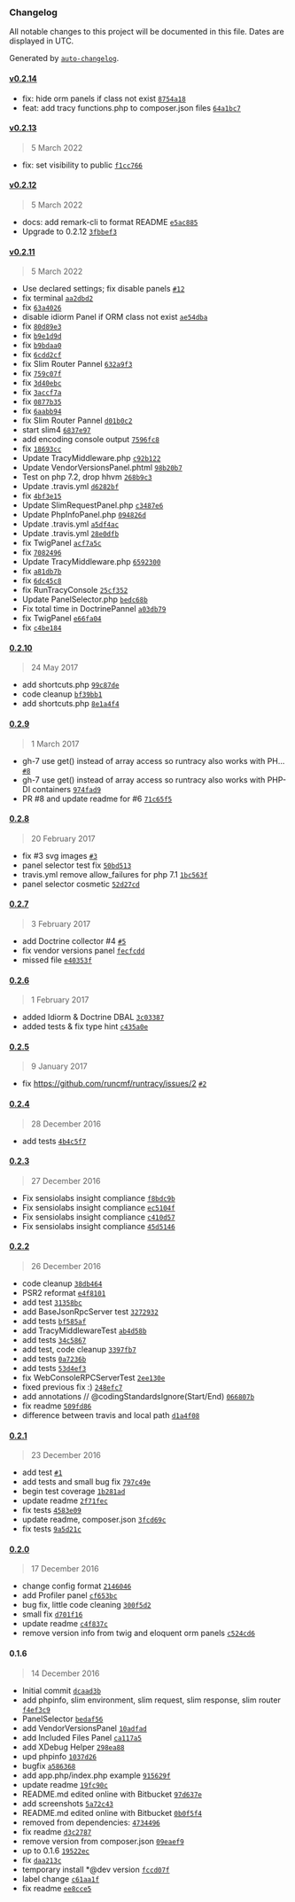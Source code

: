 ### Changelog

All notable changes to this project will be documented in this file. Dates are displayed in UTC.

Generated by [`auto-changelog`](https://github.com/CookPete/auto-changelog).

#### [v0.2.14](https://github.com/darkalchemy/runtracy/compare/v0.2.13...v0.2.14)

- fix: hide orm panels if class not exist [`8754a18`](https://github.com/darkalchemy/runtracy/commit/8754a18136b5da76ccace04407d41c91d4dab715)
- feat: add tracy functions.php to composer.json files [`64a1bc7`](https://github.com/darkalchemy/runtracy/commit/64a1bc7eaf8dcf3ed18c2a7b3bbc66d04047ca53)

#### [v0.2.13](https://github.com/darkalchemy/runtracy/compare/v0.2.12...v0.2.13)

> 5 March 2022

- fix: set visibility to public [`f1cc766`](https://github.com/darkalchemy/runtracy/commit/f1cc766538df3ba08c685544a40bc4014d842738)

#### [v0.2.12](https://github.com/darkalchemy/runtracy/compare/v0.2.11...v0.2.12)

> 5 March 2022

- docs: add remark-cli to format README [`e5ac885`](https://github.com/darkalchemy/runtracy/commit/e5ac885be91da241c2d0d20937a15a8b89f918df)
- Upgrade to 0.2.12 [`3fbbef3`](https://github.com/darkalchemy/runtracy/commit/3fbbef321e2a8304ca98bd66edeeaad350541f98)

#### [v0.2.11](https://github.com/darkalchemy/runtracy/compare/0.2.10...v0.2.11)

> 5 March 2022

- Use declared settings; fix disable panels [`#12`](https://github.com/runcmf/runtracy/issues/12)
- fix terminal [`aa2dbd2`](https://github.com/darkalchemy/runtracy/commit/aa2dbd2b9c49dc045de0c730f3764ec612a2b70a)
- fix [`63a4026`](https://github.com/darkalchemy/runtracy/commit/63a40262fbc9bec0197a17277bc221bcc4a0a135)
- disable idiorm Panel if ORM class not exist [`ae54dba`](https://github.com/darkalchemy/runtracy/commit/ae54dba9472f0fb0b8b81ed2e8c0fc27141ef193)
- fix [`80d89e3`](https://github.com/darkalchemy/runtracy/commit/80d89e3095e005aac3fa82932d5e7620dd4282ba)
- fix [`b9e1d9d`](https://github.com/darkalchemy/runtracy/commit/b9e1d9d5964ad9259a8bd8c36ccdcb1f4dd5b0f3)
- fix [`b9bdaa0`](https://github.com/darkalchemy/runtracy/commit/b9bdaa088d28a28a24cbb7e66a62adbb9dbeff1c)
- fix [`6cdd2cf`](https://github.com/darkalchemy/runtracy/commit/6cdd2cfe0039cd296fbddea23cc0793c79a11287)
- fix Slim Router Pannel [`632a9f3`](https://github.com/darkalchemy/runtracy/commit/632a9f3c402528c431db7574957469634fb87025)
- fix [`759c07f`](https://github.com/darkalchemy/runtracy/commit/759c07fd206592ecfcb329aef517ea014053d230)
- fix [`3d40ebc`](https://github.com/darkalchemy/runtracy/commit/3d40ebcc6ce735a5fdb18f0a1232f50db2456ae5)
- fix [`3accf7a`](https://github.com/darkalchemy/runtracy/commit/3accf7ac9f069fa33ab63c2ae50a24b44736ee9d)
- fix [`0877b35`](https://github.com/darkalchemy/runtracy/commit/0877b358032357a93c842a8995237004915dc304)
- fix [`6aabb94`](https://github.com/darkalchemy/runtracy/commit/6aabb947b81f5a621fca78ffb09e3cf567da7979)
- fix Slim Router Pannel [`d01b0c2`](https://github.com/darkalchemy/runtracy/commit/d01b0c2924efdd53f8d4a8fc5d859be8c331cde7)
- start slim4 [`6837e97`](https://github.com/darkalchemy/runtracy/commit/6837e9783396d44fadbab3dda1df05b005b7632f)
- add encoding console output [`7596fc8`](https://github.com/darkalchemy/runtracy/commit/7596fc86f2190b8c8f8ab0ad2aab4481403cd07d)
- fix [`18693cc`](https://github.com/darkalchemy/runtracy/commit/18693cc3842939f66f7dc84acff17e88e57b2859)
- Update TracyMiddleware.php [`c92b122`](https://github.com/darkalchemy/runtracy/commit/c92b1225102dd296d3c8db016dbeb3859a755369)
- Update VendorVersionsPanel.phtml [`98b20b7`](https://github.com/darkalchemy/runtracy/commit/98b20b7a6647caf540ab136a3fa0eac45dc1288a)
- Test on php 7.2, drop hhvm [`268b9c3`](https://github.com/darkalchemy/runtracy/commit/268b9c3d984882c7ae2f00110a6a59170886b0cf)
- Update .travis.yml [`d6282bf`](https://github.com/darkalchemy/runtracy/commit/d6282bf009df81ded8767104fd4295cf5eb1c66d)
- fix [`4bf3e15`](https://github.com/darkalchemy/runtracy/commit/4bf3e15202739b101bf38e922765276a219f0edf)
- Update SlimRequestPanel.php [`c3487e6`](https://github.com/darkalchemy/runtracy/commit/c3487e6c0c976e2bd3c44f66362d20dd22cbde6d)
- Update PhpInfoPanel.php [`094826d`](https://github.com/darkalchemy/runtracy/commit/094826dcdec6fd7bf320456299e0699926bae1d4)
- Update .travis.yml [`a5df4ac`](https://github.com/darkalchemy/runtracy/commit/a5df4acbfca8ba29f11151bd784dbaed2c344e47)
- Update .travis.yml [`28e0dfb`](https://github.com/darkalchemy/runtracy/commit/28e0dfb2173da02b2aee50447df84408fef96399)
- fix TwigPanel [`acf7a5c`](https://github.com/darkalchemy/runtracy/commit/acf7a5c2313f0219f9e334a96b0a3864375ce776)
- fix [`7082496`](https://github.com/darkalchemy/runtracy/commit/7082496467e7029e5f1af35c7691850ee9c83e76)
- Update TracyMiddleware.php [`6592300`](https://github.com/darkalchemy/runtracy/commit/65923006cb9704d1221b932c28c928884a88ef0c)
- fix [`a81db7b`](https://github.com/darkalchemy/runtracy/commit/a81db7b3edbf8c9009e5db84f978d81b30b3dce8)
- fix [`6dc45c8`](https://github.com/darkalchemy/runtracy/commit/6dc45c82c10605779812e87d0e61ea465512d684)
- fix RunTracyConsole [`25cf352`](https://github.com/darkalchemy/runtracy/commit/25cf352cb4875865ce684956cae932a3e28b4ca5)
- Update PanelSelector.php [`bedc68b`](https://github.com/darkalchemy/runtracy/commit/bedc68b3536ee33ee6306b3e0407dd90c4396f21)
- Fix total time in DoctrinePannel [`a03db79`](https://github.com/darkalchemy/runtracy/commit/a03db79f5cc25872183ae7818fb5242b3b6e98ab)
- fix TwigPanel [`e66fa04`](https://github.com/darkalchemy/runtracy/commit/e66fa043cdaf2bc5b282365f8d48efee85802f8c)
- fix [`c4be184`](https://github.com/darkalchemy/runtracy/commit/c4be18440f8cf65341548fe014d825d1ab2a633d)

#### [0.2.10](https://github.com/darkalchemy/runtracy/compare/0.2.9...0.2.10)

> 24 May 2017

- add shortcuts.php [`99c87de`](https://github.com/darkalchemy/runtracy/commit/99c87de1f0de9bab6ae60efcb37d885ce02e2c29)
- code cleanup [`bf39bb1`](https://github.com/darkalchemy/runtracy/commit/bf39bb1f9dcadfaa4c29873326ede6a3bfe71a99)
- add shortcuts.php [`8e1a4f4`](https://github.com/darkalchemy/runtracy/commit/8e1a4f48c1eae5b011a80a7a6348c35bfed09c0b)

#### [0.2.9](https://github.com/darkalchemy/runtracy/compare/0.2.8...0.2.9)

> 1 March 2017

- gh-7 use get() instead of array access so runtracy also works with PH… [`#8`](https://github.com/darkalchemy/runtracy/pull/8)
- gh-7 use get() instead of array access so runtracy also works with PHP-DI containers [`974fad9`](https://github.com/darkalchemy/runtracy/commit/974fad9ca31db02e2e45cf3f61ccbd95555b9a6b)
- PR #8 and update readme for #6 [`71c65f5`](https://github.com/darkalchemy/runtracy/commit/71c65f5792d76a8cd505b322fc6af1eb170639a8)

#### [0.2.8](https://github.com/darkalchemy/runtracy/compare/0.2.7...0.2.8)

> 20 February 2017

- fix #3 svg images [`#3`](https://github.com/darkalchemy/runtracy/issues/3)
- panel selector test fix [`50bd513`](https://github.com/darkalchemy/runtracy/commit/50bd5130528bb48357c3685f95f9e4acaa8a42dc)
- travis.yml remove allow_failures for php 7.1 [`1bc563f`](https://github.com/darkalchemy/runtracy/commit/1bc563f42093f4cfb1480ba29d55b7b01ba0c5df)
- panel selector cosmetic [`52d27cd`](https://github.com/darkalchemy/runtracy/commit/52d27cde70977ad5f2544e2076d8eebab371308b)

#### [0.2.7](https://github.com/darkalchemy/runtracy/compare/0.2.6...0.2.7)

> 3 February 2017

- add Doctrine collector #4 [`#5`](https://github.com/darkalchemy/runtracy/issues/5)
- fix vendor versions panel [`fecfcdd`](https://github.com/darkalchemy/runtracy/commit/fecfcddf33ef9ee577f2490cc723de807db9734c)
- missed file [`e40353f`](https://github.com/darkalchemy/runtracy/commit/e40353fa676fca041c5fd33b55bc2a1050c0c9d8)

#### [0.2.6](https://github.com/darkalchemy/runtracy/compare/0.2.5...0.2.6)

> 1 February 2017

- added Idiorm & Doctrine DBAL [`3c03387`](https://github.com/darkalchemy/runtracy/commit/3c033870f2659db9ac9831d939798495b6963696)
- added tests & fix type hint [`c435a0e`](https://github.com/darkalchemy/runtracy/commit/c435a0eda80ba65201d6dbf9e2bd81f001053e45)

#### [0.2.5](https://github.com/darkalchemy/runtracy/compare/0.2.4...0.2.5)

> 9 January 2017

- fix https://github.com/runcmf/runtracy/issues/2 [`#2`](https://github.com/runcmf/runtracy/issues/2)

#### [0.2.4](https://github.com/darkalchemy/runtracy/compare/0.2.3...0.2.4)

> 28 December 2016

- add tests [`4b4c5f7`](https://github.com/darkalchemy/runtracy/commit/4b4c5f78dcbe990b997e6e351b451b057f199e48)

#### [0.2.3](https://github.com/darkalchemy/runtracy/compare/0.2.2...0.2.3)

> 27 December 2016

- Fix sensiolabs insight compliance [`f8bdc9b`](https://github.com/darkalchemy/runtracy/commit/f8bdc9be4f0d8a063a9c206d56cb800752053990)
- Fix sensiolabs insight compliance [`ec5104f`](https://github.com/darkalchemy/runtracy/commit/ec5104fe706e64f51172d110b24f03180834c630)
- Fix sensiolabs insight compliance [`c410d57`](https://github.com/darkalchemy/runtracy/commit/c410d5719de5c02f69fca801d863b4bd9a823c5c)
- Fix sensiolabs insight compliance [`45d5146`](https://github.com/darkalchemy/runtracy/commit/45d51462306abdb6d7d7bb6c62e9a5f04586ca2a)

#### [0.2.2](https://github.com/darkalchemy/runtracy/compare/0.2.1...0.2.2)

> 26 December 2016

- code cleanup [`38db464`](https://github.com/darkalchemy/runtracy/commit/38db4647b20127c929e0c99a1ec16d258603c6b1)
- PSR2 reformat [`e4f8101`](https://github.com/darkalchemy/runtracy/commit/e4f810108503381187366a354a3824479f93ff5d)
- add test [`31358bc`](https://github.com/darkalchemy/runtracy/commit/31358bca7ce91607dce33955b3bdcc6bcbde641a)
- add BaseJsonRpcServer test [`3272932`](https://github.com/darkalchemy/runtracy/commit/3272932d094fab56a9834657099b70cbe7703905)
- add tests [`bf585af`](https://github.com/darkalchemy/runtracy/commit/bf585afb0bdb3694b5b37e40512d4de7e54167cf)
- add TracyMiddlewareTest [`ab4d58b`](https://github.com/darkalchemy/runtracy/commit/ab4d58b6b21cde322fde549114a6a94a28e064e1)
- add tests [`34c5867`](https://github.com/darkalchemy/runtracy/commit/34c5867b93e51d35537e877a421e87ac10ae58a5)
- add test, code cleanup [`3397fb7`](https://github.com/darkalchemy/runtracy/commit/3397fb733bec29139ab1537d74483209e4faa20d)
- add tests [`0a7236b`](https://github.com/darkalchemy/runtracy/commit/0a7236b7a04b27bc26e9eb34a176bbd6e93bc0e4)
- add tests [`53d4ef3`](https://github.com/darkalchemy/runtracy/commit/53d4ef393e9aa1b9118caf19c0c26d6ad7635c76)
- fix WebConsoleRPCServerTest [`2ee130e`](https://github.com/darkalchemy/runtracy/commit/2ee130e3d26ef13eac1fd28a73cf78c41677eab3)
- fixed previous fix :) [`248efc7`](https://github.com/darkalchemy/runtracy/commit/248efc7e1e5bbe9964ae4742c2c6c8d79d1338ba)
- add annotations // @codingStandardsIgnore(Start/End) [`066807b`](https://github.com/darkalchemy/runtracy/commit/066807b67923173ccf5586823c6f3b3c55ae5a42)
- fix readme [`509fd86`](https://github.com/darkalchemy/runtracy/commit/509fd866399a0b6e10efeb8f93153c4c1236cda0)
- difference between travis and local path [`d1a4f08`](https://github.com/darkalchemy/runtracy/commit/d1a4f08cbf04e7d6a7dab180e3cfefce9d1a112b)

#### [0.2.1](https://github.com/darkalchemy/runtracy/compare/0.2.0...0.2.1)

> 23 December 2016

- add test [`#1`](https://github.com/darkalchemy/runtracy/pull/1)
- add tests and small bug fix [`797c49e`](https://github.com/darkalchemy/runtracy/commit/797c49e76ca8398781dc9ea4b755569846693322)
- begin test coverage [`1b281ad`](https://github.com/darkalchemy/runtracy/commit/1b281adea59c40d07966e2f968ddd78e6315eaae)
- update readme [`2f71fec`](https://github.com/darkalchemy/runtracy/commit/2f71fecec89c408af2969f2577510bb7fb4acf28)
- fix tests [`4583e09`](https://github.com/darkalchemy/runtracy/commit/4583e09d28979bfbea916511047305a93188a9a3)
- update readme, composer.json [`3fcd69c`](https://github.com/darkalchemy/runtracy/commit/3fcd69c221255f19b7e4bffca8e9e663cb31a190)
- fix tests [`9a5d21c`](https://github.com/darkalchemy/runtracy/commit/9a5d21cd25ce56d59d29545cf05fd505713a05ad)

#### [0.2.0](https://github.com/darkalchemy/runtracy/compare/0.1.6...0.2.0)

> 17 December 2016

- change config format [`2146046`](https://github.com/darkalchemy/runtracy/commit/214604652450fa89ccd3387a878d80ff8dad394b)
- add Profiler panel [`cf653bc`](https://github.com/darkalchemy/runtracy/commit/cf653bc509c9198bc1e5aa31320310dbb3cde989)
- bug fix, little code cleaning [`300f5d2`](https://github.com/darkalchemy/runtracy/commit/300f5d2a61573e7998a0babcde3108822368dda2)
- small fix [`d701f16`](https://github.com/darkalchemy/runtracy/commit/d701f16fa379b3f63742ff8bf34bb7920845f8b7)
- update readme [`c4f837c`](https://github.com/darkalchemy/runtracy/commit/c4f837c7db475a6a9d5984f2e1de8f3a9c45b59b)
- remove version info from twig and eloquent orm panels [`c524cd6`](https://github.com/darkalchemy/runtracy/commit/c524cd62c9530d45c890fe91040e0f04e7662b3c)

#### 0.1.6

> 14 December 2016

- Initial commit [`dcaad3b`](https://github.com/darkalchemy/runtracy/commit/dcaad3bfed5105fe4e92dfd72212c63556f01a99)
- add phpinfo, slim environment, slim request, slim response, slim router [`f4ef3c9`](https://github.com/darkalchemy/runtracy/commit/f4ef3c93861d06b78f7cb84f823c12230417ce4d)
- PanelSelector [`bedaf56`](https://github.com/darkalchemy/runtracy/commit/bedaf568e265010f08be13121c2cd7f96a2c31eb)
- add VendorVersionsPanel [`10adfad`](https://github.com/darkalchemy/runtracy/commit/10adfad44ad9af173f0191878dad5fa9e0c1a465)
- add Included Files Panel [`ca117a5`](https://github.com/darkalchemy/runtracy/commit/ca117a5ab2daf79f1af5631e51e2a60d9ed7684e)
- add XDebug Helper [`298ea88`](https://github.com/darkalchemy/runtracy/commit/298ea887faaf122d5e7c538e6ac67ff701302845)
- upd phpinfo [`1037d26`](https://github.com/darkalchemy/runtracy/commit/1037d2673d959cd7889a09cef9e305bc068fc7f8)
- bugfix [`a586368`](https://github.com/darkalchemy/runtracy/commit/a586368c1317a6b4542fc44111361edc87753a71)
- add app.php/index.php example [`915629f`](https://github.com/darkalchemy/runtracy/commit/915629fb46af84c37e70f87d1de620b3128250ca)
- update readme [`19fc90c`](https://github.com/darkalchemy/runtracy/commit/19fc90cdc62348a864d194e66c42426b064ea1e6)
- README.md edited online with Bitbucket [`97d637e`](https://github.com/darkalchemy/runtracy/commit/97d637e04226d9db0bd4534b7c620b50f156d199)
- add screenshots [`5a72c43`](https://github.com/darkalchemy/runtracy/commit/5a72c43f0a1fc557a07875919351e4c17a2cb5b0)
- README.md edited online with Bitbucket [`0b0f5f4`](https://github.com/darkalchemy/runtracy/commit/0b0f5f42d145a72b8f929763b593efb87a69c3f0)
- removed from dependencies: [`4734496`](https://github.com/darkalchemy/runtracy/commit/4734496c70c275f0f38c6d298b519382d0d86bcf)
- fix readme [`d3c2787`](https://github.com/darkalchemy/runtracy/commit/d3c2787cbfdc4d4383761d5f0ae1afc86c2e6192)
- remove version from composer.json [`09eaef9`](https://github.com/darkalchemy/runtracy/commit/09eaef9eed29d6dbcc2b4404d2f943989e3eb296)
- up to 0.1.6 [`19522ec`](https://github.com/darkalchemy/runtracy/commit/19522ec522102e9520c13f7ba1e3aa70667cfc3c)
- fix [`daa213c`](https://github.com/darkalchemy/runtracy/commit/daa213cb71fa381d8e3f262f0c891f54bf21c7b4)
- temporary install *@dev version [`fccd07f`](https://github.com/darkalchemy/runtracy/commit/fccd07fe1f36b23a2db39213350132ed39e57937)
- label change [`c61aa1f`](https://github.com/darkalchemy/runtracy/commit/c61aa1f80531f4c012b012faf7ae900fad0753dd)
- fix readme [`ee8cce5`](https://github.com/darkalchemy/runtracy/commit/ee8cce5c5f46e4bed69c4585fbd48b33441b9a76)
